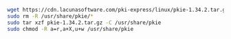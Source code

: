 ﻿```sh
wget https://cdn.lacunasoftware.com/pki-express/linux/pkie-1.34.2.tar.gz
sudo rm -R /usr/share/pkie/*
sudo tar xzf pkie-1.34.2.tar.gz -C /usr/share/pkie
sudo chmod -R a=r,a+X,u+w /usr/share/pkie
```
